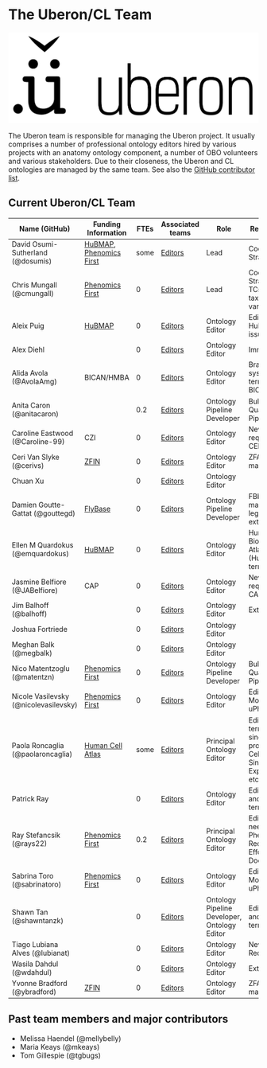 # The Uberon/CL Team

![](images/uberon_logo.png)

The Uberon team is responsible for managing the Uberon project. It usually comprises a number of professional ontology editors hired by various projects with an anatomy ontology component, a number of OBO volunteers and various stakeholders. Due to their closeness, the Uberon and CL ontologies are managed by the same team. See also the [GitHub contributor list](https://github.com/obophenotype/uberon/graphs/contributors).

## Current Uberon/CL Team

| Name (GitHub) | Funding Information | FTEs | Associated teams | Role | Responsibilities |
| ---- | ---- | ---- | ---- | ---- | ---- |
| David Osumi-Sutherland (@dosumis) | [HuBMAP](https://commonfund.nih.gov/hubmap/fundedresearch), [Phenomics First](https://grantome.com/grant/NIH/RM1-HG010860-01) | some | [Editors](https://github.com/orgs/obophenotype/teams/uberon-cl-curators) | Lead | Coordination, Strategy |
| Chris Mungall (@cmungall) | [Phenomics First](https://grantome.com/grant/NIH/RM1-HG010860-01) | 0 | [Editors](https://github.com/orgs/obophenotype/teams/uberon-cl-curators) | Lead | Coordination, Strategy, TCs/Orphan taxa/evolutionary variability |
| Aleix Puig | [HuBMAP](https://commonfund.nih.gov/hubmap/fundedresearch)|0| [Editors](https://github.com/orgs/obophenotype/teams/uberon-cl-curators) | Ontology Editor | Editing for HuBMAP and as issues require |
| Alex Diehl | | 0 | [Editors](https://github.com/orgs/obophenotype/teams/uberon-cl-curators) | Ontology Editor | Immune cells |
| Alida Avola (@AvolaAmg) | BICAN/HMBA | 0 | [Editors](https://github.com/orgs/obophenotype/teams/uberon-cl-curators) | Ontology Editor | Brain/nervous system, new term requests for BICAN |
| Anita Caron (@anitacaron)| | 0.2 | [Editors](https://github.com/orgs/obophenotype/teams/uberon-cl-curators) | Ontology Pipeline Developer | Bulk Edits, Quality Control, Pipeline. |
| Caroline Eastwood (@Caroline-99) | CZI | 0 | [Editors](https://github.com/orgs/obophenotype/teams/uberon-cl-curators) | Ontology Editor | New term requests for CELLxGENE |
| Ceri Van Slyke (@cerivs) | [ZFIN](https://zfin.org/) | 0 | [Editors](https://github.com/orgs/obophenotype/teams/uberon-cl-curators) | Ontology Editor | ZFA-Uberon mappings. |
| Chuan Xu || 0 | [Editors](https://github.com/orgs/obophenotype/teams/uberon-cl-curators) | Ontology Editor | |
| Damien Goutte-Gattat (@gouttegd) | [FlyBase](https://flybase.org/) | 0 | [Editors](https://github.com/orgs/obophenotype/teams/uberon-cl-curators) | Ontology Pipeline Developer | FBbt-Uberon mappings, legacy pipelines extermination |
| Ellen M Quardokus (@emquardokus) | [HuBMAP](https://commonfund.nih.gov/hubmap/fundedresearch)|0| [Editors](https://github.com/orgs/obophenotype/teams/uberon-cl-curators) | Ontology Editor | Human Biomolecular Atlas Program (HuBMAP) new term requests.|
| Jasmine Belfiore (@JABelfiore) | CAP | 0 | [Editors](https://github.com/orgs/obophenotype/teams/uberon-cl-curators) | Ontology Editor | New term requests for CAP/HCA/HDCA |
| Jim Balhoff (@balhoff) | | 0 | [Editors](https://github.com/orgs/obophenotype/teams/uberon-cl-curators) | Ontology Editor | External advisor. |
| Joshua Fortriede | |0 | [Editors](https://github.com/orgs/obophenotype/teams/uberon-cl-curators) | Ontology Editor | |
| Meghan Balk (@megbalk)|  | 0 | [Editors](https://github.com/orgs/obophenotype/teams/uberon-cl-curators) | Ontology Editor | |
| Nico Matentzoglu (@matentzn) | [Phenomics First](https://grantome.com/grant/NIH/RM1-HG010860-01) | 0 | [Editors](https://github.com/orgs/obophenotype/teams/uberon-cl-curators) | Ontology Pipeline Developer | Bulk Edits, Quality Control, Pipeline. |
| Nicole Vasilevsky (@nicolevasilevsky) | [Phenomics First](https://grantome.com/grant/NIH/RM1-HG010860-01)  | 0 | [Editors](https://github.com/orgs/obophenotype/teams/uberon-cl-curators) | Ontology Editor | Edits needed for Mondo or uPheno. |
| Paola Roncaglia (@paolaroncaglia) | [Human Cell Atlas](https://www.humancellatlas.org/) | some | [Editors](https://github.com/orgs/obophenotype/teams/uberon-cl-curators) | Principal Ontology Editor | Editing cell type terms needed for single-cell projects (Human Cell Atlas (HCA), Single Cell Expression Atlas, etc.) |
| Patrick Ray |  | 0 | [Editors](https://github.com/orgs/obophenotype/teams/uberon-cl-curators) | Ontology Editor | Editing Neurons and brain related terms.| 
| Ray Stefancsik (@rays22) | [Phenomics First](https://grantome.com/grant/NIH/RM1-HG010860-01) | 0.2 | [Editors](https://github.com/orgs/obophenotype/teams/uberon-cl-curators) | Principal Ontology Editor | Editing; Tickets needed for the Phenotype Reconciliation Effort; Documentation. |
| Sabrina Toro (@sabrinatoro) | [Phenomics First](https://grantome.com/grant/NIH/RM1-HG010860-01)  | 0 | [Editors](https://github.com/orgs/obophenotype/teams/uberon-cl-curators) | Ontology Editor | Edits needed for Mondo or uPheno. |
| Shawn Tan (@shawntanzk)| | 0 | [Editors](https://github.com/orgs/obophenotype/teams/uberon-cl-curators) | Ontology Pipeline Developer, Ontology Editor | Editing Neurons and brain related terms. |
| Tiago Lubiana Alves (@lubianat) |  | 0 | [Editors](https://github.com/orgs/obophenotype/teams/uberon-cl-curators) | Ontology Editor | New Term Requests. |
| Wasila Dahdul (@wdahdul) | | 0 | [Editors](https://github.com/orgs/obophenotype/teams/uberon-cl-curators) | Ontology Editor | External advisor. |
| Yvonne Bradford (@ybradford) | [ZFIN](https://zfin.org/) | 0 | [Editors](https://github.com/orgs/obophenotype/teams/uberon-cl-curators) | Ontology Editor | ZFA-Uberon mappings. |


## Past team members and major contributors

- Melissa Haendel (@mellybelly)
- Maria Keays (@mkeays)
- Tom Gillespie (@tgbugs)
 
